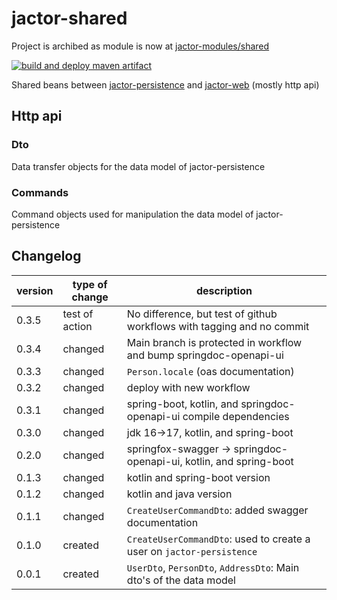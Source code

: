 # jactor-shared

Project is archibed as module is now at [jactor-modules/shared](https://github.com/jactor-rises/jactor-modules/tree/main/shared)

[![build and deploy maven artifact](https://github.com/jactor-rises/jactor-shared/actions/workflows/build.yaml/badge.svg)](https://github.com/jactor-rises/jactor-shared/actions/workflows/build.yaml)

Shared beans between [jactor-persistence](https://github.com/jactor-rises/jactor-persistencehttps://github.com/jactor-rises/jactor-web) and
[jactor-web]() (mostly http api)

## Http api

### Dto
Data transfer objects for the data model of jactor-persistence

### Commands
Command objects used for manipulation the data model of jactor-persistence

## Changelog
| version | type of change | description                                                            |
|---------|----------------|------------------------------------------------------------------------|
| 0.3.5   | test of action | No difference, but test of github workflows with tagging and no commit |
| 0.3.4   | changed        | Main branch is protected in workflow and bump springdoc-openapi-ui     |
| 0.3.3   | changed        | `Person.locale` (oas documentation)                                    |
| 0.3.2   | changed        | deploy with new workflow                                               |
| 0.3.1   | changed        | spring-boot, kotlin, and springdoc-openapi-ui compile dependencies     |
| 0.3.0   | changed        | jdk 16->17, kotlin, and spring-boot                                    |
| 0.2.0   | changed        | springfox-swagger -> springdoc-openapi-ui, kotlin, and spring-boot     |
| 0.1.3   | changed        | kotlin and spring-boot version                                         |
| 0.1.2   | changed        | kotlin and java version                                                |
| 0.1.1   | changed        | `CreateUserCommandDto`: added swagger documentation                    |
| 0.1.0   | created        | `CreateUserCommandDto`: used to create a user on `jactor-persistence`  |
| 0.0.1   | created        | `UserDto`, `PersonDto`, `AddressDto`: Main dto's of the data model     |
